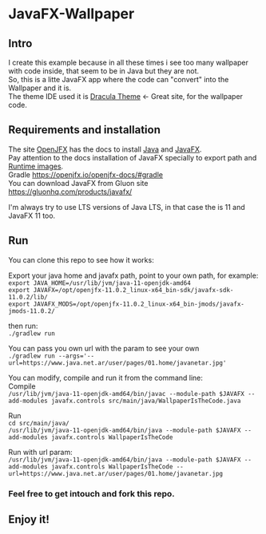 # JavaFX-Wallpaper
## Intro 

I create this example because in all these times i see too many wallpaper with code inside, that seem to be in Java but they are not.  
So, this is a litte JavaFX app where the code can "convert" into the Wallpaper and it is.  
The theme IDE used it is [Dracula Theme](https://draculatheme.com/) <- Great site, for the wallpaper code.   

## Requirements and installation
The site [OpenJFX](https://openjfx.io/)  has the docs to install [Java](https://openjfx.io/openjfx-docs/#install-java) and [JavaFX](https://openjfx.io/openjfx-docs/#install-javafx).  
Pay attention to the docs installation of JavaFX specially to export path and [Runtime images](https://openjfx.io/openjfx-docs/#modular).  
Gradle https://openjfx.io/openjfx-docs/#gradle  
You can download JavaFX from Gluon site https://gluonhq.com/products/javafx/


I'm always try to use LTS versions of Java LTS, in that case the is 11 and JavaFX 11 too.

## Run  
You can clone this repo to see how it works:  

Export your java home and javafx path, point to your own path, for example:  
`export JAVA_HOME=/usr/lib/jvm/java-11-openjdk-amd64`  
`export JAVAFX=/opt/openjfx-11.0.2_linux-x64_bin-sdk/javafx-sdk-11.0.2/lib/`  
`export JAVAFX_MODS=/opt/openjfx-11.0.2_linux-x64_bin-jmods/javafx-jmods-11.0.2/`  

then run:  
`./gradlew run`  

You can pass you own url with the param to see your own     
`./gradlew run --args='--url=https://www.java.net.ar/user/pages/01.home/javanetar.jpg'`  

You can modify, compile and run it from the command line:   
Compile  
`/usr/lib/jvm/java-11-openjdk-amd64/bin/javac --module-path $JAVAFX --add-modules javafx.controls src/main/java/WallpaperIsTheCode.java`

Run  
`cd src/main/java/`  
`/usr/lib/jvm/java-11-openjdk-amd64/bin/java --module-path $JAVAFX --add-modules javafx.controls WallpaperIsTheCode`   

Run with url param:  
`/usr/lib/jvm/java-11-openjdk-amd64/bin/java --module-path $JAVAFX --add-modules javafx.controls WallpaperIsTheCode --url=https://www.java.net.ar/user/pages/01.home/javanetar.jpg`  


### Feel free to get intouch and fork this repo.
## Enjoy it!
